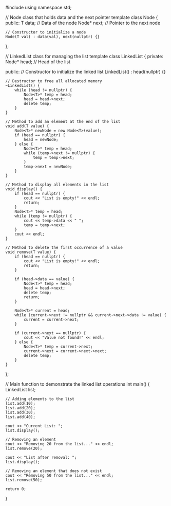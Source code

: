 #include <iostream>
using namespace std;

// Node class that holds data and the next pointer
template <typename T>
class Node {
public:
    T data;      // Data of the node
    Node* next;  // Pointer to the next node

    // Constructor to initialize a node
    Node(T val) : data(val), next(nullptr) {}
};

// LinkedList class for managing the list
template <typename T>
class LinkedList {
private:
    Node<T>* head;  // Head of the list

public:
    // Constructor to initialize the linked list
    LinkedList() : head(nullptr) {}

    // Destructor to free all allocated memory
    ~LinkedList() {
        while (head != nullptr) {
            Node<T>* temp = head;
            head = head->next;
            delete temp;
        }
    }

    // Method to add an element at the end of the list
    void add(T value) {
        Node<T>* newNode = new Node<T>(value);
        if (head == nullptr) {
            head = newNode;
        } else {
            Node<T>* temp = head;
            while (temp->next != nullptr) {
                temp = temp->next;
            }
            temp->next = newNode;
        }
    }

    // Method to display all elements in the list
    void display() {
        if (head == nullptr) {
            cout << "List is empty!" << endl;
            return;
        }
        Node<T>* temp = head;
        while (temp != nullptr) {
            cout << temp->data << " ";
            temp = temp->next;
        }
        cout << endl;
    }

    // Method to delete the first occurrence of a value
    void remove(T value) {
        if (head == nullptr) {
            cout << "List is empty!" << endl;
            return;
        }

        if (head->data == value) {
            Node<T>* temp = head;
            head = head->next;
            delete temp;
            return;
        }

        Node<T>* current = head;
        while (current->next != nullptr && current->next->data != value) {
            current = current->next;
        }

        if (current->next == nullptr) {
            cout << "Value not found!" << endl;
        } else {
            Node<T>* temp = current->next;
            current->next = current->next->next;
            delete temp;
        }
    }
};

// Main function to demonstrate the linked list operations
int main() {
    LinkedList<int> list;

    // Adding elements to the list
    list.add(10);
    list.add(20);
    list.add(30);
    list.add(40);

    cout << "Current List: ";
    list.display();

    // Removing an element
    cout << "Removing 20 from the list..." << endl;
    list.remove(20);
    
    cout << "List after removal: ";
    list.display();

    // Removing an element that does not exist
    cout << "Removing 50 from the list..." << endl;
    list.remove(50);
    
    return 0;
}
